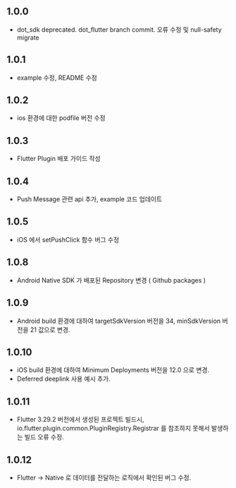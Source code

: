 ## 1.0.0

* dot_sdk deprecated. dot_flutter branch commit. 오류 수정 및 null-safety migrate

## 1.0.1

* example 수정, README 수정

## 1.0.2

* ios 환경에 대한 podfile 버전 수정

## 1.0.3 

* Flutter Plugin 배포 가이드 작성

## 1.0.4 

* Push Message 관련 api 추가, example 코드 업데이트 

## 1.0.5 

* iOS 에서 setPushClick 함수 버그 수정

## 1.0.8 

* Android Native SDK 가 배포된 Repository 변경 ( Github packages )

## 1.0.9

* Android build 환경에 대하여 targetSdkVersion 버전을 34, minSdkVersion 버전을 21 값으로 변경. 

## 1.0.10 
* iOS build 환경에 대하여 Minimum Deployments 버전을 12.0 으로 변경. 
* Deferred deeplink 사용 예시 추가.

## 1.0.11
* Flutter 3.29.2 버전에서 생성된 프로젝트 빌드시, io.flutter.plugin.common.PluginRegistry.Registrar 를 참조하지 못해서 발생하는 빌드 오류 수정.

## 1.0.12
* Flutter -> Native 로 데이터를 전달하는 로직에서 확인된 버그 수정.